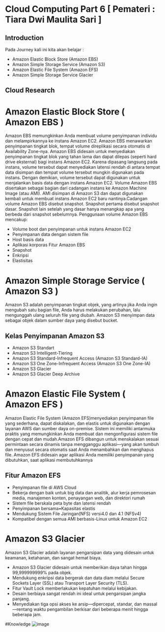 

# Cloud Computing Part 6 [ Pemateri : Tiara Dwi Maulita Sari ]

## Introduction
Pada Journey kali ini kita akan belajar : 
- Amazon Elastic Block Store (Amazon EBS)
- Amazon Simple Storage Service (Amazon S3)
- Amazon Elastic File System (Amazon EFS)
- Amazon Simple Storage Service Glacier

## Cloud Research
# Amazon Elastic Block Store ( Amazon EBS )
Amazon EBS memungkinkan Anda membuat volume penyimpanan individu dan melampirkannya ke instans Amazon EC2. Amazon EBS menawarkan penyimpanan tingkat blok, tempat volume direplikasi secara otomatis di Availability Zone-nya. Amazon EBS didesain untuk menyediakan penyimpanan tingkat blok yang tahan lama dan dapat dilepas (seperti hard drive eksternal) bagi instans Amazon EC2. Karena dipasang langsung pada instans, volume tersebut dapat menyediakan latensi rendah di antara tempat data disimpan dan tempat volume tersebut mungkin digunakan pada instans. Dengan demikian, volume tersebut dapat digunakan untuk menjalankan basis data dengan instans Amazon EC2. Volume Amazon EBS disertakan sebagai bagian dari cadangan instans ke Amazon Machine Image (atau AMI). AMI disimpan di Amazon S3 dan dapat digunakan kembali untuk membuat instans Amazon EC2 baru nantinya.Cadangan volume Amazon EBS disebut snapshot. Snapshot pertama disebut snapshot dasar. Snapshot lain setelah yang dasar hanya menangkap apa yang berbeda dari snapshot sebelumnya. 
Penggunaan volume Amazon EBS mencakup: 
- Volume boot dan penyimpanan untuk instans Amazon EC2
- Penyimpanan data dengan sistem file
- Host basis data
- Aplikasi korporas
Fitur Amazon EBS
- Snapshot
- Enkripsi
- Elastisitas

# Amazon Simple Storage Service ( Amazon S3 )
Amazon S3 adalah penyimpanan tingkat objek, yang artinya jika Anda ingin mengubah satu bagian file, Anda harus melakukan perubahan, lalu mengunggah ulang seluruh file yang diubah. Amazon S3 menyimpan data sebagai objek dalam sumber daya yang disebut bucket.
## Kelas Penyimpanan Amazon S3 
- Amazon S3 Standart
- Amazon S3 Intelligent-Tiering
- Amazon S3 Standard-Infrequent Access (Amazon S3 Standard-IA)
- Amazon S3 One Zone-Infrequent Access (Amazon S3 One Zone-IA)
- Amazon S3 Glacier
- Amazon S3 Glacier Deep Archive

# Amazon Elastic File System ( Amazon EFS )
Amazon Elastic File System (Amazon EFS)menyediakan penyimpanan file yang sederhana, dapat diskalakan, dan elastis untuk digunakan dengan layanan AWS dan sumber daya on-premise. Sistem ini memiliki antarmuka praktis yang memungkinkan Anda membuat dan mengonfigurasi sistem file dengan cepat dan mudah.Amazon EFS dibangun untuk menskalakan sesuai permintaan secara dinamis tanpa mengganggu aplikasi—yang akan tumbuh dan menyusut secara otomatis saat Anda menambahkan dan menghapus file. Amazon EFS didesain agar aplikasi Anda memiliki penyimpanan yang dibutuhkan, saat aplikasi membutuhkannya
## Fitur Amazon EFS
- Penyimpanan file di AWS Cloud
- Bekerja dengan baik untuk big data dan analitik, alur kerja pemrosesan media, manajemen konten, penayangan web, dan direktori rumah
- Sistem file berskala peta byte dan latensi rendah
- Penyimpanan bersama•Kapasitas elastis
- Mendukung Sistem File Jaringan(NFS) versi4.0 dan 4.1 (NFSv4)
- Kompatibel dengan semua AMI berbasis-Linux untuk Amazon EC2 

# Amazon S3 Glacier
Amazon S3 Glacier adalah layanan pengarsipan data yang didesain untuk keamanan, ketahanan, dan sangat hemat biaya.
- Amazon S3 Glacier didesain untuk memberikan daya tahan hingga 99,999999999% pada objek.
- Mendukung enkripsi data bergerak dan data diam melalui Secure Sockets Layer (SSL) atau Transport Layer Security (TLS).
- Fitur Vault Lock memberlakukan kepatuhan melalui kebijakan.
- Desain berbiaya sangat rendah ini ideal untuk pengarsipan jangka panjang.
- Menyediakan tiga opsi akses ke arsip—dipercepat, standar, dan massal—rentang waktu pengambilan berkisar dari beberapa menit hingga beberapa jam.

#Knowledge 
![image](https://github.com/silvyameliaperdani/100DaysOfCloud/assets/121029600/d24e7be9-b3a9-4a5d-aa16-19f218264098)



